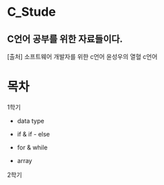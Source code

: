 # C_Stude

## C언어 공부를 위한 자료들이다.

[출처]
소프트웨어 개발자를 위한 c언어
윤성우의 열혈 c언어

# 목차
1학기

  - data type
  
  - if & if - else
  
  - for & while
  
  - array
  
  
2학기
